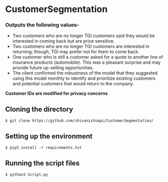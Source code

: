 # CustomerSegmentation

### Outputs the following values- 
* Two customers who are no longer TGI customers said they would be interested in coming back but are price sensitive.
* Two customers who are no longer TGI customers are interested in returning; though, TGI may prefer not for them to come back.
* One customer who is still a customer asked for a quote to another line of insurance products (automobile). This was a pleasant surprise and may provide future up-selling opportunities.
* The client confirmed the robustness of the model that they suggested using this model monthly to identify and prioritize existing customers and potential customers that would return to the company.

**Customer IDs are modified for privacy concerns**

## Cloning the directory
```
$ git clone https://github.com/shivanishimpi/CustomerSegmentation/
```

## Setting up the environment

```
$ pip3 install -r requirements.txt
```

## Running the script files 

```
$ python3 Script.py
```
